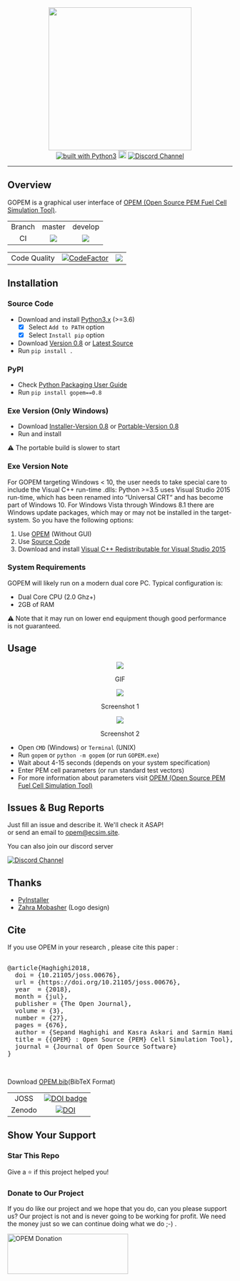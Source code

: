 <div align="center">
	<img src="https://github.com/ECSIM/gopem/raw/master/rsrc/logo.png" width=320px>
	<br>
	<a href="https://www.python.org/"><img src="https://img.shields.io/badge/built%20with-Python3-green.svg" alt="built with Python3"></a>
	<a href="https://badge.fury.io/py/gopem"><img src="https://badge.fury.io/py/gopem.svg" alt="PyPI version" height="18"></a>
	<a href="https://discord.gg/mgpwvEuBxZ"><img src="https://img.shields.io/discord/1006472275920425012.svg" alt="Discord Channel"></a>
</div>

--------

## Overview		

GOPEM is a graphical user interface of [OPEM (Open Source PEM Fuel Cell Simulation Tool)](https://github.com/ECSIM/opem "OPEM").

<table>
	<tr> 
		<td align="center">Branch</td>
		<td align="center">master</td>	
		<td align="center">develop</td>	
	</tr>
	<tr>
		<td align="center">CI</td>
		<td align="center"><img src="https://github.com/ECSIM/gopem/actions/workflows/test.yml/badge.svg?branch=master"></td>
		<td align="center"><img src="https://github.com/ECSIM/gopem/actions/workflows/test.yml/badge.svg?branch=develop"></td>
	</tr>
</table>

<table>
	<tr> 
		<td align="center">Code Quality</td>
		<td align="center"><a href="https://www.codefactor.io/repository/github/ecsim/gopem"><img src="https://www.codefactor.io/repository/github/ecsim/gopem/badge" alt="CodeFactor" /></a></td>
		<td align="center"><a href="https://app.codacy.com/gh/ECSIM/gopem/dashboard?utm_source=gh&utm_medium=referral&utm_content=&utm_campaign=Badge_grade"><img src="https://app.codacy.com/project/badge/Grade/1ab9a56a65414c2f9b0b7d9ec127ea9f"/></a></td>
	</tr>
</table>

## Installation	

### Source Code
- Download and install [Python3.x](https://www.python.org/downloads/) (>=3.6)
	- [x] Select `Add to PATH` option
	- [x] Select `Install pip` option
- Download [Version 0.8](https://github.com/ecsim/gopem/archive/v0.8.zip) or [Latest Source ](https://github.com/ecsim/gopem/archive/develop.zip)
- Run `pip install .`

### PyPI
- Check [Python Packaging User Guide](https://packaging.python.org/installing/)     
- Run `pip install gopem==0.8`


### Exe Version (Only Windows)
- Download [Installer-Version 0.8](https://github.com/ECSIM/gopem/releases/download/v0.8/GOPEM-0.8.exe) or [Portable-Version 0.8](https://github.com/ECSIM/gopem/releases/download/v0.8/GOPEM-Portable-0.8.exe)
- Run and install

⚠️ The portable build is slower to start


### Exe Version Note
For GOPEM targeting Windows < 10, the user needs to take special care to include the Visual C++ run-time .dlls: Python >=3.5 uses Visual Studio 2015 run-time, which has been renamed into “Universal CRT“ and has become part of Windows 10. For Windows Vista through Windows 8.1 there are Windows update packages, which may or may not be installed in the target-system. So you have the following options:

1. Use [OPEM](https://github.com/ECSIM/opem) (Without GUI)
2. Use [Source Code](https://github.com/ECSIM/gopem#source-code)
3. Download and install [Visual C++ Redistributable for Visual Studio 2015](https://www.microsoft.com/en-us/download/details.aspx?id=48145)

### System Requirements
GOPEM will likely run on a modern dual core PC. Typical configuration is:

- Dual Core CPU (2.0 Ghz+)
- 2GB of RAM

⚠️ Note that it may run on lower end equipment though good performance is not guaranteed.

## Usage

<div align="center">

<img src="https://github.com/ECSIM/gopem/raw/master/rsrc/GOPEM.gif">
<p>GIF</p>

<img src="https://github.com/ECSIM/gopem/raw/master/rsrc/SS1.png">
<p>Screenshot 1</p>

<img src="https://github.com/ECSIM/gopem/raw/master/rsrc/SS2.png">
<p>Screenshot 2</p>

</div>	

- Open `CMD` (Windows) or `Terminal` (UNIX)
- Run `gopem` or `python -m gopem` (or run `GOPEM.exe`)
- Wait about 4-15 seconds (depends on your system specification)
- Enter PEM cell parameters (or run standard test vectors)	
- For more information about parameters visit [OPEM (Open Source PEM Fuel Cell Simulation Tool)](https://github.com/ECSIM/opem "OPEM")
## Issues & Bug Reports			

Just fill an issue and describe it. We'll check it ASAP!							
or send an email to [opem@ecsim.site](mailto:opem@ecsim.site "opem@ecsim.site"). 

You can also join our discord server			

<a href="https://discord.gg/mgpwvEuBxZ">
  <img src="https://img.shields.io/discord/1006472275920425012.svg?style=for-the-badge" alt="Discord Channel">
</a>


## Thanks

* [PyInstaller](https://github.com/pyinstaller/pyinstaller)
* [Zahra Mobasher](https://www.instagram.com/littleblackoyster/?hl=en) (Logo design)



## Cite

If you use OPEM in your research , please cite this paper :

<pre>

@article{Haghighi2018,
  doi = {10.21105/joss.00676},
  url = {https://doi.org/10.21105/joss.00676},
  year  = {2018},
  month = {jul},
  publisher = {The Open Journal},
  volume = {3},
  number = {27},
  pages = {676},
  author = {Sepand Haghighi and Kasra Askari and Sarmin Hamidi and Mohammad Mahdi Rahimi},
  title = {{OPEM} : Open Source {PEM} Cell Simulation Tool},
  journal = {Journal of Open Source Software}
}


</pre>

Download [OPEM.bib](http://www.ecsim.site/opem/OPEM.bib)(BibTeX Format)									

<table>
	<tr> 
		<td align="center">JOSS</td>
		<td align="center"><a style="border-width:0" href="https://doi.org/10.21105/joss.00676"><img src="http://joss.theoj.org/papers/10.21105/joss.00676/status.svg" alt="DOI badge" ></a></td>	
	</tr>
	<tr>
		<td align="center">Zenodo</td>
		<td align="center"><a href="https://doi.org/10.5281/zenodo.1133110"><img src="https://zenodo.org/badge/DOI/10.5281/zenodo.1133110.svg" alt="DOI"></a></td>
	</tr>
</table>


## Show Your Support			

<h3>Star This Repo</h3>					

Give a ⭐️ if this project helped you! 


<h3>Donate to Our Project</h3>  
								
If you do like our project and we hope that you do, can you please support us? Our project is not and is never going to be working for profit. We need the money just so we can continue doing what we do ;-) .

<a href="https://www.ecsim.site/opem/donate.html" target="_blank"><img src="http://www.ecsim.site/images/Donate-Button.png" height="90px" width="270px" alt="OPEM Donation"></a>
